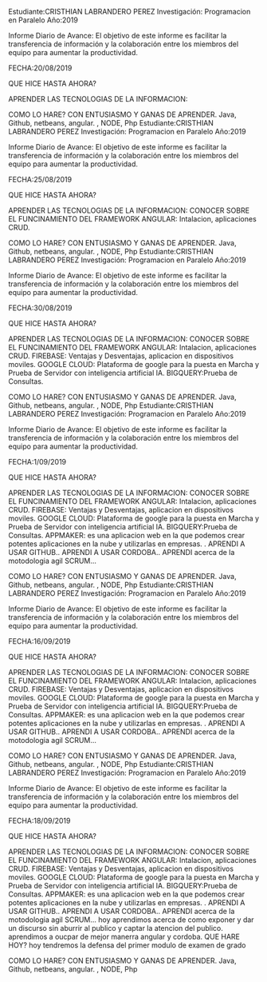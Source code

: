 Estudiante:CRISTHIAN LABRANDERO PEREZ Investigación: Programacion en Paralelo Año:2019

Informe Diario de Avance: El objetivo de este informe es facilitar la transferencia de información y la colaboración entre los miembros del equipo para aumentar la productividad.

FECHA:20/08/2019

QUE HICE HASTA AHORA?

APRENDER LAS TECNOLOGIAS DE LA INFORMACION:



COMO LO HARE? CON ENTUSIASMO Y GANAS DE APRENDER. Java, Github, netbeans, angular.
, NODE, Php
Estudiante:CRISTHIAN LABRANDERO PEREZ Investigación: Programacion en Paralelo Año:2019

Informe Diario de Avance: El objetivo de este informe es facilitar la transferencia de información y la colaboración entre los miembros del equipo para aumentar la productividad.

FECHA:25/08/2019

QUE HICE HASTA AHORA?

APRENDER LAS TECNOLOGIAS DE LA INFORMACION:
CONOCER SOBRE EL FUNCINAMIENTO DEL FRAMEWORK ANGULAR: Intalacion, aplicaciones CRUD.



COMO LO HARE? CON ENTUSIASMO Y GANAS DE APRENDER. Java, Github, netbeans, angular.
, NODE, Php
Estudiante:CRISTHIAN LABRANDERO PEREZ Investigación: Programacion en Paralelo Año:2019

Informe Diario de Avance: El objetivo de este informe es facilitar la transferencia de información y la colaboración entre los miembros del equipo para aumentar la productividad.

FECHA:30/08/2019

QUE HICE HASTA AHORA?

APRENDER LAS TECNOLOGIAS DE LA INFORMACION:
CONOCER SOBRE EL FUNCINAMIENTO DEL FRAMEWORK ANGULAR: Intalacion, aplicaciones CRUD.
FIREBASE: Ventajas y Desventajas, aplicacion en dispositivos moviles.
GOOGLE CLOUD: Plataforma de google para la puesta en Marcha y Prueba de Servidor con inteligencia artificial IA.
BIGQUERY:Prueba de Consultas.



COMO LO HARE? CON ENTUSIASMO Y GANAS DE APRENDER. Java, Github, netbeans, angular.
, NODE, Php
Estudiante:CRISTHIAN LABRANDERO PEREZ Investigación: Programacion en Paralelo Año:2019

Informe Diario de Avance: El objetivo de este informe es facilitar la transferencia de información y la colaboración entre los miembros del equipo para aumentar la productividad.

FECHA:1/09/2019

QUE HICE HASTA AHORA?

APRENDER LAS TECNOLOGIAS DE LA INFORMACION:
CONOCER SOBRE EL FUNCINAMIENTO DEL FRAMEWORK ANGULAR: Intalacion, aplicaciones CRUD.
FIREBASE: Ventajas y Desventajas, aplicacion en dispositivos moviles.
GOOGLE CLOUD: Plataforma de google para la puesta en Marcha y Prueba de Servidor con inteligencia artificial IA.
BIGQUERY:Prueba de Consultas.
APPMAKER: es una aplicacion web en la que podemos crear potentes aplicaciones en la nube y utilizarlas en empresas. .
APRENDI A USAR GITHUB..
APRENDI A USAR CORDOBA..
APRENDI acerca de la motodologia agil SCRUM...



COMO LO HARE? CON ENTUSIASMO Y GANAS DE APRENDER. Java, Github, netbeans, angular.
, NODE, Php
Estudiante:CRISTHIAN LABRANDERO PEREZ Investigación: Programacion en Paralelo Año:2019

Informe Diario de Avance: El objetivo de este informe es facilitar la transferencia de información y la colaboración entre los miembros del equipo para aumentar la productividad.

FECHA:16/09/2019

QUE HICE HASTA AHORA?

APRENDER LAS TECNOLOGIAS DE LA INFORMACION:
CONOCER SOBRE EL FUNCINAMIENTO DEL FRAMEWORK ANGULAR: Intalacion, aplicaciones CRUD.
FIREBASE: Ventajas y Desventajas, aplicacion en dispositivos moviles.
GOOGLE CLOUD: Plataforma de google para la puesta en Marcha y Prueba de Servidor con inteligencia artificial IA.
BIGQUERY:Prueba de Consultas.
APPMAKER: es una aplicacion web en la que podemos crear potentes aplicaciones en la nube y utilizarlas en empresas. .
APRENDI A USAR GITHUB..
APRENDI A USAR CORDOBA..
APRENDI acerca de la motodologia agil SCRUM...



COMO LO HARE? CON ENTUSIASMO Y GANAS DE APRENDER. Java, Github, netbeans, angular.
, NODE, Php
Estudiante:CRISTHIAN LABRANDERO PEREZ Investigación: Programacion en Paralelo Año:2019

Informe Diario de Avance: El objetivo de este informe es facilitar la transferencia de información y la colaboración entre los miembros del equipo para aumentar la productividad.

FECHA:18/09/2019

QUE HICE HASTA AHORA?

APRENDER LAS TECNOLOGIAS DE LA INFORMACION:
CONOCER SOBRE EL FUNCINAMIENTO DEL FRAMEWORK ANGULAR: Intalacion, aplicaciones CRUD.
FIREBASE: Ventajas y Desventajas, aplicacion en dispositivos moviles.
GOOGLE CLOUD: Plataforma de google para la puesta en Marcha y Prueba de Servidor con inteligencia artificial IA.
BIGQUERY:Prueba de Consultas.
APPMAKER: es una aplicacion web en la que podemos crear potentes aplicaciones en la nube y utilizarlas en empresas. .
APRENDI A USAR GITHUB..
APRENDI A USAR CORDOBA..
APRENDI acerca de la motodologia agil SCRUM...
hoy aprendimos acerca de como exponer y dar un discurso sin aburrir al publico y captar la atencion del publico.
aprendimos a oucpar de mejor manerra angular y cordoba.
QUE HARE HOY? 
hoy tendremos la defensa del primer modulo de examen de grado



COMO LO HARE? CON ENTUSIASMO Y GANAS DE APRENDER. Java, Github, netbeans, angular.
, NODE, Php
